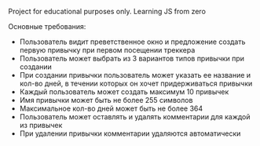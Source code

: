 Project for educational purposes only.
Learning JS from zero


Основные требования:

- Пользователь видит преветственное окно и предложение создать первую привычку при первом посещении треккера
- Пользователь может выбрать из 3 вариантов типов привычки при создании
- При создании привычки пользователь может указать ее название и кол-во дней, в течении которых он хочет придерживаться привычки
- Каждый пользователь может создать максимум 10 привычек
- Имя привычки может быть не более 255 символов
- Максимальное кол-во дней может быть не более 364
- Пользователь может оставлять и удалять комментарии для каждой из привычек
- При удалении привычки комментарии удаляются автоматически
